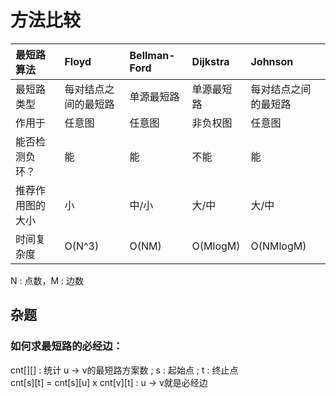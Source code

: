 # 方法比较

| 最短路算法       | Floyd                | Bellman-Ford | Dijkstra   | Johnson              |
| :--------------- | :------------------- | :----------- | :--------- | :------------------- |
| 最短路类型       | 每对结点之间的最短路 | 单源最短路   | 单源最短路 | 每对结点之间的最短路 |
| 作用于           | 任意图               | 任意图       | 非负权图   | 任意图               |
| 能否检测负环？   | 能                   | 能           | 不能       | 能                   |
| 推荐作用图的大小 | 小                   | 中/小        | 大/中      | 大/中                |
| 时间复杂度       | O(N^3)               | O(NM)        | O(MlogM)   | O(NMlogM)            |

N : 点数，M : 边数


## 杂题
### 如何求最短路的必经边：
cnt[][] : 统计 u -> v的最短路方案数 ; s : 起始点 ; t : 终止点  
cnt[s][t] = cnt[s][u] x cnt[v][t] : u -> v就是必经边